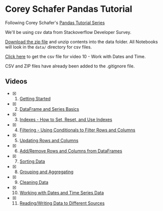# Corey Schafer Pandas Tutorial

Following Corey Schafer's [Pandas Tutorial Series][1]

We'll be using csv data from Stackoverflow Developer Survey.

[Download the zip file][2] and unzip contents into the data folder. All Notebooks will look in the `data/` directory for csv files.

[Click here][14] to get the csv file for video 10 - Work with Dates and Time.

CSV and ZIP files have already been added to the .gitignore file.

## Videos

- [x] 1. [Getting Started][3]
- [x] 2. [DataFrame and Series Basics][4]
- [x] 3. [Indexes - How to Set, Reset, and Use Indexes][5]
- [x] 4. [Filtering - Using Conditionals to Filter Rows and Columns][6]
- [x] 5. [Updating Rows and Columns][7]
- [x] 6. [Add/Remove Rows and Columns from DataFrames][8]
- [x] 7. [Sorting Data][9]
- [x] 8. [Grouping and Aggregating][10]
- [x] 9. [Cleaning Data][11]
- [x] 10. [Working with Dates and Time Series Data][12]
- [x] 11. [Reading/Writing Data to Different Sources][13]

[1]: https://www.youtube.com/playlist?list=PL-osiE80TeTsWmV9i9c58mdDCSskIFdDS
[2]: https://insights.stackoverflow.com/survey
[3]: https://www.youtube.com/watch?v=ZyhVh-qRZPA&list=PL-osiE80TeTsWmV9i9c58mdDCSskIFdDS&index=1
[4]: https://www.youtube.com/watch?v=zmdjNSmRXF4&list=PL-osiE80TeTsWmV9i9c58mdDCSskIFdDS&index=2
[5]: https://www.youtube.com/watch?v=W9XjRYFkkyw&list=PL-osiE80TeTsWmV9i9c58mdDCSskIFdDS&index=3
[6]: https://www.youtube.com/watch?v=Lw2rlcxScZY&list=PL-osiE80TeTsWmV9i9c58mdDCSskIFdDS&index=4
[7]: https://www.youtube.com/watch?v=DCDe29sIKcE&list=PL-osiE80TeTsWmV9i9c58mdDCSskIFdDS&index=5
[8]: https://www.youtube.com/watch?v=HQ6XO9eT-fc&list=PL-osiE80TeTsWmV9i9c58mdDCSskIFdDS&index=6
[9]: https://www.youtube.com/watch?v=T11QYVfZoD0&list=PL-osiE80TeTsWmV9i9c58mdDCSskIFdDS&index=7
[10]: https://www.youtube.com/watch?v=txMdrV1Ut64&list=PL-osiE80TeTsWmV9i9c58mdDCSskIFdDS&index=8
[11]: https://www.youtube.com/watch?v=KdmPHEnPJPs&list=PL-osiE80TeTsWmV9i9c58mdDCSskIFdDS&index=9
[12]: https://www.youtube.com/watch?v=UFuo7EHI8zc&list=PL-osiE80TeTsWmV9i9c58mdDCSskIFdDS&index=10
[13]: https://www.youtube.com/watch?v=N6hyN6BW6ao&list=PL-osiE80TeTsWmV9i9c58mdDCSskIFdDS&index=11
[14]: https://raw.githubusercontent.com/CoreyMSchafer/code_snippets/master/Python/Pandas/10-Datetime-Timeseries/ETH_1h.csv
